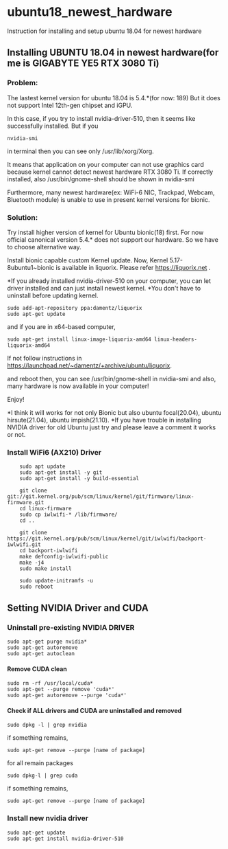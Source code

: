 # ubuntu18_newest_hardware
Instruction for installing and setup ubuntu 18.04 for newest hardware

## Installing UBUNTU 18.04 in newest hardware(for me is GIGABYTE YE5 RTX 3080 Ti)

### Problem:
The lastest kernel version for ubuntu 18.04 is 5.4.*(for now: 189)
But it does not support Intel 12th-gen chipset and iGPU.

In this case, if you try to install nvidia-driver-510, then it seems like successfully installed.
But if you

    nvidia-smi

in terminal then you can see only /usr/lib/xorg/Xorg.

It means that application on your computer can not use graphics card because kernel cannot detect newest hardware RTX 3080 Ti.
If correctly installed, also /usr/bin/gnome-shell should be shown in nvidia-smi


Furthermore, many newest hardware(ex: WiFi-6 NIC, Trackpad, Webcam, Bluetooth module) is unable to use in present kernel versions for bionic.


### Solution:
Try install higher version of kernel for Ubuntu bionic(18) first. For now official canonical version 5.4.* does not support our hardware.
So we have to choose alternative way.

Install bionic capable custom Kernel update.
Now, Kernel 5.17-8ubuntu1~bionic is available in liquorix.
Please refer https://liquorix.net .


*If you already installed nvidia-driver-510 on your computer, you can let driver installed and can just install newest kernel.
*You don't have to uninstall before updating kernel.


    sudo add-apt-repository ppa:damentz/liquorix
    sudo apt-get update


and if you are in x64-based computer,

    sudo apt-get install linux-image-liquorix-amd64 linux-headers-liquorix-amd64

If not follow instructions in https://launchpad.net/~damentz/+archive/ubuntu/liquorix.


and reboot then,
you can see 
/usr/bin/gnome-shell in nvidia-smi
and also, many hardware is now available in your computer!

Enjoy!


*I think it will works for not only Bionic but also ubuntu focal(20.04), ubuntu hirsute(21.04), ubuntu impish(21.10).
*If you have trouble in installing NVIDIA driver for old Ubuntu just try and please leave a comment it works or not.


### Install WiFi6 (AX210) Driver

        sudo apt update
        sudo apt-get install -y git
        sudo apt-get install -y build-essential

        git clone git://git.kernel.org/pub/scm/linux/kernel/git/firmware/linux-firmware.git
        cd linux-firmware
        sudo cp iwlwifi-* /lib/firmware/
        cd ..

        git clone https://git.kernel.org/pub/scm/linux/kernel/git/iwlwifi/backport-iwlwifi.git
        cd backport-iwlwifi
        make defconfig-iwlwifi-public
        make -j4
        sudo make install
 
        sudo update-initramfs -u
        sudo reboot

## Setting NVIDIA Driver and CUDA

### Uninstall pre-existing NVIDIA DRIVER

    sudo apt-get purge nvidia*
    sudo apt-get autoremove
    sudo apt-get autoclean
   
#### Remove CUDA clean

    sudo rm -rf /usr/local/cuda*
    sudo apt-get --purge remove 'cuda*'
    sudo apt-get autoremove --purge 'cuda*'
    
#### Check if ALL drivers and CUDA are uninstalled and removed

    sudo dpkg -l | grep nvidia
    
if something remains,

    sudo apt-get remove --purge [name of package]
    
for all remain packages

    sudo dpkg-l | grep cuda
    
if something remains,

    sudo apt-get remove --purge [name of package]
    
### Install new nvidia driver

    sudo apt-get update
    sudo apt-get install nvidia-driver-510


